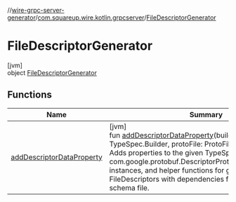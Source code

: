 //[wire-grpc-server-generator](../../../index.md)/[com.squareup.wire.kotlin.grpcserver](../index.md)/[FileDescriptorGenerator](index.md)

# FileDescriptorGenerator

[jvm]\
object [FileDescriptorGenerator](index.md)

## Functions

| Name | Summary |
|---|---|
| [addDescriptorDataProperty](add-descriptor-data-property.md) | [jvm]<br>fun [addDescriptorDataProperty](add-descriptor-data-property.md)(builder: TypeSpec.Builder, protoFile: ProtoFile?, schema: Schema)<br>Adds properties to the given TypeSpec for storing com.google.protobuf.DescriptorProtos.FileDescriptorProto instances, and helper functions for getting full FileDescriptors with dependencies for any included schema file. |

